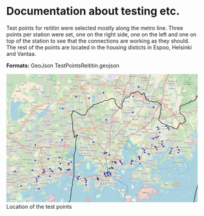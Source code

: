 # Documentation about testing etc. 


Test points for reititin were selected mostly along the metro line. Three points per station were set, one on the right side, one on the left and one on top of the station to see that the connections are working as they should. The rest of the points are located in the housing disticts in Espoo, Helsinki and Vantaa. 

**Formats:** GeoJson TestPointsReititin.geojson	

![TestPointsImage](https://github.com/AccessibilityRG/HelsinkiRegionTravelTimeMatrix2018/blob/master/docs/LocationsOfTestPoints.png)
Location of the test points 


